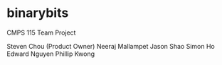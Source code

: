 binarybits
==========

CMPS 115 Team Project

Steven Chou (Product Owner)
Neeraj Mallampet
Jason Shao
Simon Ho
Edward Nguyen
Phillip Kwong
